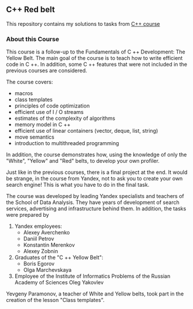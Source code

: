 ## C++ Red belt
This repository contains my solutions to tasks from [C++ course](https://www.coursera.org/learn/c-plus-plus-yellow/home/welcome)

### About this Course

This course is a follow-up to the Fundamentals of C ++ Development: The Yellow Belt. The main goal of the course is to teach how to write efficient code in C ++. In addition, some C ++ features that were not included in the previous courses are considered.

The course covers:
- macros
- class templates
- principles of code optimization
- efficient use of I / O streams
- estimates of the complexity of algorithms
- memory model in C ++
- efficient use of linear containers (vector, deque, list, string)
- move semantics
- introduction to multithreaded programming

In addition, the course demonstrates how, using the knowledge of only the "White", "Yellow" and "Red" belts, to develop your own profiler.

Just like in the previous courses, there is a final project at the end. It would be strange, in the course from Yandex, not to ask you to create your own search engine! This is what you have to do in the final task.

The course was developed by leading Yandex specialists and teachers of the School of Data Analysis. They have years of development of search services, advertising and infrastructure behind them. In addition, the tasks were prepared by
1. Yandex employees:
    - Alexey Averchenko
    - Daniil Petrov
    - Konstantin Merenkov
    - Alexey Zobnin
2. Graduates of the "C ++ Yellow Belt":
    - Boris Egorov
    - Olga Marchevskaya
3. Employee of the Institute of Informatics Problems of the Russian Academy of Sciences Oleg Yakovlev

Yevgeny Paramonov, a teacher of White and Yellow belts, took part in the creation of the lesson "Class templates".
